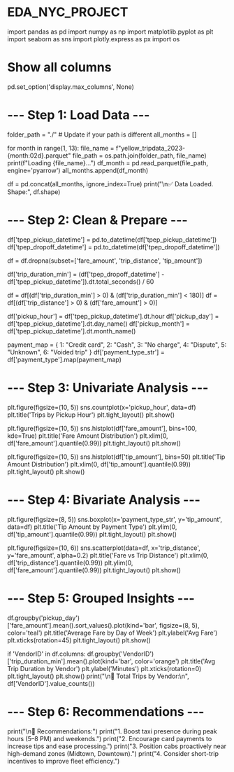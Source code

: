 # EDA_NYC_PROJECT
import pandas as pd
import numpy as np
import matplotlib.pyplot as plt
import seaborn as sns
import plotly.express as px
import os

# Show all columns
pd.set_option('display.max_columns', None)

# --- Step 1: Load Data ---
folder_path = "./"  # Update if your path is different
all_months = []

for month in range(1, 13):
    file_name = f"yellow_tripdata_2023-{month:02d}.parquet"
    file_path = os.path.join(folder_path, file_name)
    print(f"Loading {file_name}...")
    df_month = pd.read_parquet(file_path, engine='pyarrow')
    all_months.append(df_month)

df = pd.concat(all_months, ignore_index=True)
print("\n✅ Data Loaded. Shape:", df.shape)

# --- Step 2: Clean & Prepare ---
df['tpep_pickup_datetime'] = pd.to_datetime(df['tpep_pickup_datetime'])
df['tpep_dropoff_datetime'] = pd.to_datetime(df['tpep_dropoff_datetime'])

df = df.dropna(subset=['fare_amount', 'trip_distance', 'tip_amount'])

df['trip_duration_min'] = (df['tpep_dropoff_datetime'] - df['tpep_pickup_datetime']).dt.total_seconds() / 60

df = df[(df['trip_duration_min'] > 0) & (df['trip_duration_min'] < 180)]
df = df[(df['trip_distance'] > 0) & (df['fare_amount'] > 0)]

df['pickup_hour'] = df['tpep_pickup_datetime'].dt.hour
df['pickup_day'] = df['tpep_pickup_datetime'].dt.day_name()
df['pickup_month'] = df['tpep_pickup_datetime'].dt.month_name()

payment_map = {
    1: "Credit card",
    2: "Cash",
    3: "No charge",
    4: "Dispute",
    5: "Unknown",
    6: "Voided trip"
}
df['payment_type_str'] = df['payment_type'].map(payment_map)

# --- Step 3: Univariate Analysis ---
plt.figure(figsize=(10, 5))
sns.countplot(x='pickup_hour', data=df)
plt.title('Trips by Pickup Hour')
plt.tight_layout()
plt.show()

plt.figure(figsize=(10, 5))
sns.histplot(df['fare_amount'], bins=100, kde=True)
plt.title('Fare Amount Distribution')
plt.xlim(0, df['fare_amount'].quantile(0.99))
plt.tight_layout()
plt.show()

plt.figure(figsize=(10, 5))
sns.histplot(df['tip_amount'], bins=50)
plt.title('Tip Amount Distribution')
plt.xlim(0, df['tip_amount'].quantile(0.99))
plt.tight_layout()
plt.show()

# --- Step 4: Bivariate Analysis ---
plt.figure(figsize=(8, 5))
sns.boxplot(x='payment_type_str', y='tip_amount', data=df)
plt.title('Tip Amount by Payment Type')
plt.ylim(0, df['tip_amount'].quantile(0.99))
plt.tight_layout()
plt.show()

plt.figure(figsize=(10, 6))
sns.scatterplot(data=df, x='trip_distance', y='fare_amount', alpha=0.2)
plt.title('Fare vs Trip Distance')
plt.xlim(0, df['trip_distance'].quantile(0.99))
plt.ylim(0, df['fare_amount'].quantile(0.99))
plt.tight_layout()
plt.show()

# --- Step 5: Grouped Insights ---
df.groupby('pickup_day')['fare_amount'].mean().sort_values().plot(kind='bar', figsize=(8, 5), color='teal')
plt.title('Average Fare by Day of Week')
plt.ylabel('Avg Fare')
plt.xticks(rotation=45)
plt.tight_layout()
plt.show()

if 'VendorID' in df.columns:
    df.groupby('VendorID')['trip_duration_min'].mean().plot(kind='bar', color='orange')
    plt.title('Avg Trip Duration by Vendor')
    plt.ylabel('Minutes')
    plt.xticks(rotation=0)
    plt.tight_layout()
    plt.show()
    print("\n🚖 Total Trips by Vendor:\n", df['VendorID'].value_counts())

# --- Step 6: Recommendations ---
print("\n📝 Recommendations:")
print("1. Boost taxi presence during peak hours (5–8 PM) and weekends.")
print("2. Encourage card payments to increase tips and ease processing.")
print("3. Position cabs proactively near high-demand zones (Midtown, Downtown).")
print("4. Consider short-trip incentives to improve fleet efficiency.")
